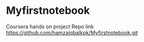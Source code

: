 # Myfirstnotebook
Coursera hands on project
Repo link https://github.com/hamzaiqbalkpk/Myfirstnotebook.git
